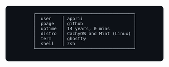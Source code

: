 <div align="center">
  <pre style="background-color: #0d1117; color: #c9d1d9; padding: 16px; border-radius: 10px; font-family: 'JetBrains Mono', monospace; font-size: 14px; border: 1px solid #30363d;">
╭─────────────────────────────────────╮
│  user    │ apprii                   │
│  ppage   │ github                   │
│  uptime  │ 14 years, 0 mins         │
│  distro  │ CachyOS and Mint (Linux) │
│  term    │ ghostty                  │
│  shell   │ zsh                      │
╰─────────────────────────────────────╯
 </pre>
</div>
